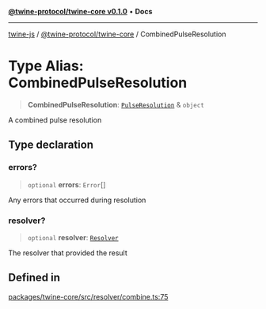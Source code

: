 [**@twine-protocol/twine-core v0.1.0**](../index.md) • **Docs**

***

[twine-js](../../../index.md) / [@twine-protocol/twine-core](../index.md) / CombinedPulseResolution

# Type Alias: CombinedPulseResolution

> **CombinedPulseResolution**: [`PulseResolution`](PulseResolution.md) & `object`

A combined pulse resolution

## Type declaration

### errors?

> `optional` **errors**: `Error`[]

Any errors that occurred during resolution

### resolver?

> `optional` **resolver**: [`Resolver`](../interfaces/Resolver.md)

The resolver that provided the result

## Defined in

[packages/twine-core/src/resolver/combine.ts:75](https://github.com/twine-protocol/twine-js/blob/afcd6a4191783e38a824b15e0910dbcaa4196a95/packages/twine-core/src/resolver/combine.ts#L75)
